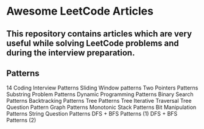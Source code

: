 # Awesome LeetCode Articles
## This repository contains articles which are very useful while solving LeetCode problems and during the interview preparation.

## Patterns
14 Coding Interview Patterns
Sliding Window patterns
Two Pointers Patterns
Substring Problem Patterns
Dynamic Programming Patterns
Binary Search Patterns
Backtracking Patterns
Tree Patterns
Tree Iterative Traversal
Tree Question Pattern
Graph Patterns
Monotonic Stack Patterns
Bit Manipulation Patterns
String Question Patterns
DFS + BFS Patterns (1)
DFS + BFS Patterns (2)
